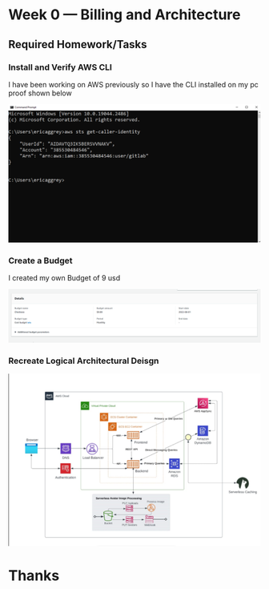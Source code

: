 # Week 0 — Billing and Architecture

## Required Homework/Tasks

### Install and Verify AWS CLI 

I have been working on AWS previously so I have the CLI installed on my pc 
proof shown below

![Image of AWS CLI Proof](assets/aws_cli.png) 


### Create a Budget

I created my own Budget of 9 usd

![Image of The Budget Alarm I Created](assets/budget.png) 

### Recreate Logical Architectural Deisgn

![Cruddur Logical Design](assets/lucid.png)

# Thanks 


